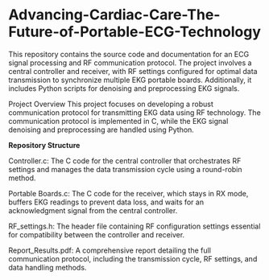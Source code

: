 # Advancing-Cardiac-Care-The-Future-of-Portable-ECG-Technology

This repository contains the source code and documentation for an ECG signal processing and RF communication protocol. The project involves a central controller and receiver, with RF settings configured for optimal data transmission to synchronize multiple EKG portable boards. Additionally, it includes Python scripts for denoising and preprocessing EKG signals.

Project Overview
This project focuses on developing a robust communication protocol for transmitting EKG data using RF technology. The communication protocol is implemented in C, while the EKG signal denoising and preprocessing are handled using Python.

**Repository Structure**

Controller.c: The C code for the central controller that orchestrates RF settings and manages the data transmission cycle using a round-robin method.

Portable Boards.c: The C code for the receiver, which stays in RX mode, buffers EKG readings to prevent data loss, and waits for an acknowledgment signal from the central controller.

RF_settings.h: The header file containing RF configuration settings essential for compatibility between the controller and receiver.

Report_Results.pdf: A comprehensive report detailing the full communication protocol, including the transmission cycle, RF settings, and data handling methods.
